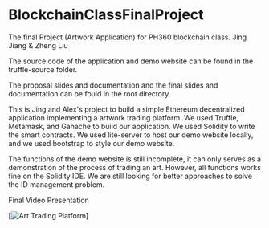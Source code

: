 # BlockchainClassFinalProject
The final Project (Artwork Application) for PH360 blockchain class. Jing Jiang &amp; Zheng Liu

The source code of the application and demo website can be found in the truffle-source folder.

The proposal slides and documentation and the final slides and documentation can be fould in the root directory.

This is Jing and Alex's project to build a simple Ethereum decentralized application implementing a artwork trading platform.
We used Truffle, Metamask, and Ganache to build our application.
We used Solidity to write the smart contracts.
We used lite-server to host our demo website locally, and we used bootstrap to style our demo website.

The functions of the demo website is still incomplete, it can only serves as a demonstration of the process of trading an art. However, all functions works fine on the Solidity IDE. We are still looking for better approaches to solve the ID management problem.

Final Video Presentation

[![Art Trading Platform](https://img.youtube.com/vi/B3KlEAneDMI/0.jpg)]
